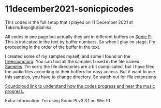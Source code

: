 # 11december2021-sonicpicodes
This codes is the full setup that I played on 11 December 2021 at Taksim/Beyoğlu/Sahika.

All codes in one page but actually they are in different buffers on <a href="https://github.com/sonic-pi-net/sonic-pi" target="_blank">Sonic Pi</a>. This is indicated in the text by buffer numbers. So when I play on stage, I'm proceeding in the order of the buffer in the text. 



I created some of my samples myself, and some I found on the <a href="https://freesound.org/" target="_blank">freesound.org</a>. You can find all the samples I used in the file named <a href="https://github.com/quatronostro/11december2021-sonicpicodes/blob/main/Samples.rar" target="_blank">Samples</a>. I'm sorry the file directories are a bit complicated, but I have filed the audio files according to their buffers for easy access. But if want to use this samples, you have to change directory. So watch out for file extensions

<a href="https://soundcloud.com/berke-baramuk/11december2021-sahikaist?si=66408c5798f44f0cba837a5df934b531&utm_source=clipboard&utm_medium=text&utm_campaign=social_sharing" target="_blank">Soundcloud link to understand how the codes progress and hear the music progress.</a>

Extra information: I'm using Sonic Pi v3.3.1 on Win 10
